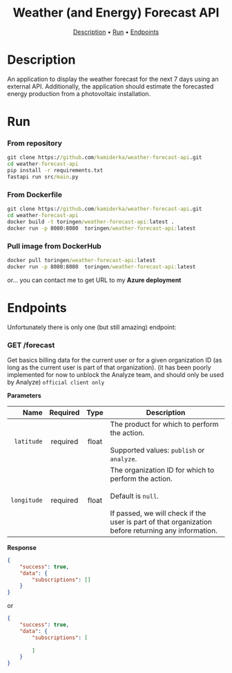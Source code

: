 <h1 align="center">
Weather (and Energy) Forecast API
</h1>

<p align="center">
  <a href="#description">Description</a> •
  <a href="#run">Run</a> •
  <a href="#endpoints">Endpoints</a>  
</p>

# Description 
An application to display the weather forecast for the next 7 days using an external API. Additionally, the application should estimate the forecasted energy production from a photovoltaic installation.

# Run 
### From repository
```cmd
git clone https://github.com/kamiderka/weather-forecast-api.git
cd weather-forecast-api
pip install -r requirements.txt
fastapi run src/main.py
```
### From Dockerfile
```cmd
git clone https://github.com/kamiderka/weather-forecast-api.git
cd weather-forecast-api
docker build -t toringen/weather-forecast-api:latest .
docker run -p 8080:8080  toringen/weather-forecast-api:latest
```

### Pull image from DockerHub
```cmd
docker pull toringen/weather-forecast-api:latest
docker run -p 8080:8080  toringen/weather-forecast-api:latest
```
or...
you can contact me to get URL to my **Azure deployment**

# Endpoints
Unfortunately there is only one (but still amazing) endpoint:  

### GET /forecast
Get basics billing data for the current user or for a given organization ID (as long as the current user is part of that organization). (it has been poorly implemented for now to unblock the Analyze team, and should only be used by Analyze) `official client only`

**Parameters**

|          Name | Required |  Type   | Description                                                                                                                                                           |
| -------------:|:--------:|:-------:| --------------------------------------------------------------------------------------------------------------------------------------------------------------------- |
|     `latitude` | required | float  | The product for which to perform the action. <br/><br/> Supported values: `publish` or `analyze`.                                                                     |
|     `longitude` | required | float  | The organization ID for which to perform the action. <br/><br/> Default is `null`. <br/><br/> If passed, we will check if the user is part of that organization before returning any information.                                                                     |

**Response**

```json
{
    "success": true,
    "data": {
        "subscriptions": []
    }
}
```
or
```json
{
    "success": true,
    "data": {
        "subscriptions": [
            
        ]
    }
}
